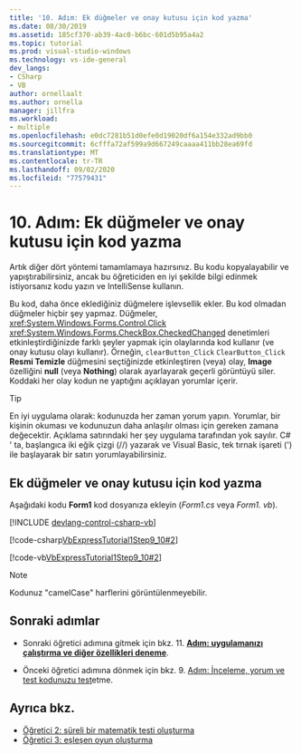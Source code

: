 ```yaml
---
title: '10. Adım: Ek düğmeler ve onay kutusu için kod yazma'
ms.date: 08/30/2019
ms.assetid: 185cf370-ab39-4ac0-b6bc-601d5b95a4a2
ms.topic: tutorial
ms.prod: visual-studio-windows
ms.technology: vs-ide-general
dev_langs:
- CSharp
- VB
author: ornellaalt
ms.author: ornella
manager: jillfra
ms.workload:
- multiple
ms.openlocfilehash: e0dc7281b51d0efe0d19020df6a154e332ad9bb0
ms.sourcegitcommit: 6cfffa72af599a9d667249caaaa411bb28ea69fd
ms.translationtype: MT
ms.contentlocale: tr-TR
ms.lasthandoff: 09/02/2020
ms.locfileid: "77579431"
---
```

# <a name="step-10-write-code-for-additional-buttons-and-a-check-box"></a>10. Adım: Ek düğmeler ve onay kutusu için kod yazma

Artık diğer dört yöntemi tamamlamaya hazırsınız. Bu kodu kopyalayabilir ve yapıştırabilirsiniz, ancak bu öğreticiden en iyi şekilde bilgi edinmek istiyorsanız kodu yazın ve IntelliSense kullanın.

Bu kod, daha önce eklediğiniz düğmelere işlevsellik ekler. Bu kod olmadan düğmeler hiçbir şey yapmaz. Düğmeler, <xref:System.Windows.Forms.Control.Click> <xref:System.Windows.Forms.CheckBox.CheckedChanged> denetimleri etkinleştirdiğinizde farklı şeyler yapmak için olaylarında kod kullanır (ve onay kutusu olayı kullanır). Örneğin, `clearButton_Click` `ClearButton_Click` **Resmi Temizle** düğmesini seçtiğinizde etkinleştiren (veya) olay, **Image** özelliğini **null** (veya **Nothing**) olarak ayarlayarak geçerli görüntüyü siler. Koddaki her olay kodun ne yaptığını açıklayan yorumlar içerir.

> [!TIP]
> En iyi uygulama olarak: kodunuzda her zaman yorum yapın. Yorumlar, bir kişinin okuması ve kodunuzun daha anlaşılır olması için gereken zamana değecektir. Açıklama satırındaki her şey uygulama tarafından yok sayılır. C# ' ta, başlangıca iki eğik çizgi (//) yazarak ve Visual Basic, tek tırnak işareti (') ile başlayarak bir satırı yorumlayabilirsiniz.

## <a name="how-to-write-code-for-additional-buttons-and-a-check-box"></a>Ek düğmeler ve onay kutusu için kod yazma

Aşağıdaki kodu **Form1** kod dosyanıza ekleyin (*Form1.cs* veya *Form1. vb*).

  [!INCLUDE [devlang-control-csharp-vb](./includes/devlang-control-csharp-vb.md)]

  [!code-csharp[VbExpressTutorial1Step9_10#2](../ide/codesnippet/CSharp/step-10-write-code-for-additional-buttons-and-a-check-box_1.cs)]

  [!code-vb[VbExpressTutorial1Step9_10#2](../ide/codesnippet/VisualBasic/step-10-write-code-for-additional-buttons-and-a-check-box_1.vb)]

> [!NOTE]
> Kodunuz "camelCase" harflerini görüntülenmeyebilir.

## <a name="next-steps"></a>Sonraki adımlar

* Sonraki öğretici adımına gitmek için bkz. 11. **[Adım: uygulamanızı çalıştırma ve diğer özellikleri deneme](../ide/step-11-run-your-program-and-try-other-features.md)**.

* Önceki öğretici adımına dönmek için bkz. 9. [Adım: İnceleme, yorum ve test kodunuzu test](../ide/step-9-review-comment-and-test-your-code.md)etme.

## <a name="see-also"></a>Ayrıca bkz.

* [Öğretici 2: süreli bir matematik testi oluşturma](tutorial-2-create-a-timed-math-quiz.md)
* [Öğretici 3: eşleşen oyun oluşturma](tutorial-3-create-a-matching-game.md)
